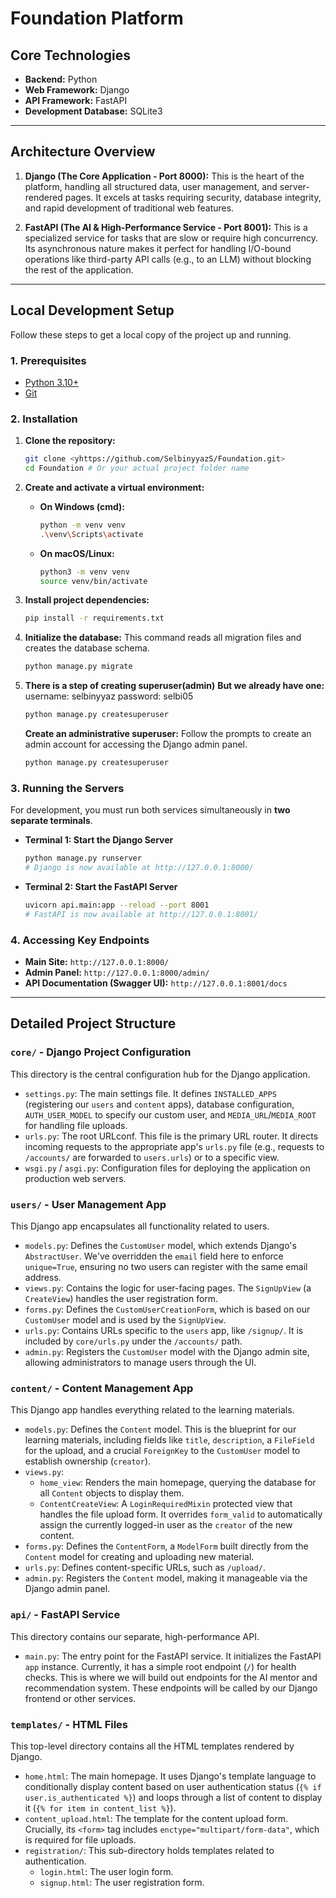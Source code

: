 # Foundation Platform

## Core Technologies

- **Backend:** Python
- **Web Framework:** Django
- **API Framework:** FastAPI
- **Development Database:** SQLite3

---

## Architecture Overview

1.  **Django (The Core Application - Port 8000):** This is the heart of the platform, handling all structured data, user management, and server-rendered pages. It excels at tasks requiring security, database integrity, and rapid development of traditional web features.

2.  **FastAPI (The AI & High-Performance Service - Port 8001):** This is a specialized service for tasks that are slow or require high concurrency. Its asynchronous nature makes it perfect for handling I/O-bound operations like third-party API calls (e.g., to an LLM) without blocking the rest of the application.

---

## Local Development Setup

Follow these steps to get a local copy of the project up and running.

### 1. Prerequisites

- [Python 3.10+](https://www.python.org/downloads/)
- [Git](https://git-scm.com/downloads/)

### 2. Installation

1.  **Clone the repository:**

    ```bash
    git clone <yhttps://github.com/SelbinyyazS/Foundation.git>
    cd Foundation # Or your actual project folder name
    ```

2.  **Create and activate a virtual environment:**

    - **On Windows (cmd):**
      ```bash
      python -m venv venv
      .\venv\Scripts\activate
      ```
    - **On macOS/Linux:**
      ```bash
      python3 -m venv venv
      source venv/bin/activate
      ```

3.  **Install project dependencies:**

    ```bash
    pip install -r requirements.txt
    ```

4.  **Initialize the database:**
    This command reads all migration files and creates the database schema.

    ```bash
    python manage.py migrate
    ```

5.  **There is a step of creating superuser(admin)**
    **But we already have one:**
    username: selbinyyaz
    password: selbi05

    ```bash
    python manage.py createsuperuser
    ```

    **Create an administrative superuser:**
    Follow the prompts to create an admin account for accessing the Django admin panel.

    ```bash
    python manage.py createsuperuser
    ```

### 3. Running the Servers

For development, you must run both services simultaneously in **two separate terminals**.

- **Terminal 1: Start the Django Server**

  ```bash
  python manage.py runserver
  # Django is now available at http://127.0.0.1:8000/
  ```

- **Terminal 2: Start the FastAPI Server**
  ```bash
  uvicorn api.main:app --reload --port 8001
  # FastAPI is now available at http://127.0.0.1:8001/
  ```

### 4. Accessing Key Endpoints

- **Main Site:** `http://127.0.0.1:8000/`
- **Admin Panel:** `http://127.0.0.1:8000/admin/`
- **API Documentation (Swagger UI):** `http://127.0.0.1:8001/docs`

---

## Detailed Project Structure

### `core/` - Django Project Configuration

This directory is the central configuration hub for the Django application.

- `settings.py`: The main settings file. It defines `INSTALLED_APPS` (registering our `users` and `content` apps), database configuration, `AUTH_USER_MODEL` to specify our custom user, and `MEDIA_URL`/`MEDIA_ROOT` for handling file uploads.
- `urls.py`: The root URLconf. This file is the primary URL router. It directs incoming requests to the appropriate app's `urls.py` file (e.g., requests to `/accounts/` are forwarded to `users.urls`) or to a specific view.
- `wsgi.py` / `asgi.py`: Configuration files for deploying the application on production web servers.

### `users/` - User Management App

This Django app encapsulates all functionality related to users.

- `models.py`: Defines the `CustomUser` model, which extends Django's `AbstractUser`. We've overridden the `email` field here to enforce `unique=True`, ensuring no two users can register with the same email address.
- `views.py`: Contains the logic for user-facing pages. The `SignUpView` (a `CreateView`) handles the user registration form.
- `forms.py`: Defines the `CustomUserCreationForm`, which is based on our `CustomUser` model and is used by the `SignUpView`.
- `urls.py`: Contains URLs specific to the `users` app, like `/signup/`. It is included by `core/urls.py` under the `/accounts/` path.
- `admin.py`: Registers the `CustomUser` model with the Django admin site, allowing administrators to manage users through the UI.

### `content/` - Content Management App

This Django app handles everything related to the learning materials.

- `models.py`: Defines the `Content` model. This is the blueprint for our learning materials, including fields like `title`, `description`, a `FileField` for the upload, and a crucial `ForeignKey` to the `CustomUser` model to establish ownership (`creator`).
- `views.py`:
  - `home_view`: Renders the main homepage, querying the database for all `Content` objects to display them.
  - `ContentCreateView`: A `LoginRequiredMixin` protected view that handles the file upload form. It overrides `form_valid` to automatically assign the currently logged-in user as the `creator` of the new content.
- `forms.py`: Defines the `ContentForm`, a `ModelForm` built directly from the `Content` model for creating and uploading new material.
- `urls.py`: Defines content-specific URLs, such as `/upload/`.
- `admin.py`: Registers the `Content` model, making it manageable via the Django admin panel.

### `api/` - FastAPI Service

This directory contains our separate, high-performance API.

- `main.py`: The entry point for the FastAPI service. It initializes the FastAPI `app` instance. Currently, it has a simple root endpoint (`/`) for health checks. This is where we will build out endpoints for the AI mentor and recommendation system. These endpoints will be called by our Django frontend or other services.

### `templates/` - HTML Files

This top-level directory contains all the HTML templates rendered by Django.

- `home.html`: The main homepage. It uses Django's template language to conditionally display content based on user authentication status (`{% if user.is_authenticated %}`) and loops through a list of content to display it (`{% for item in content_list %}`).
- `content_upload.html`: The template for the content upload form. Crucially, its `<form>` tag includes `enctype="multipart/form-data"`, which is required for file uploads.
- `registration/`: This sub-directory holds templates related to authentication.
  - `login.html`: The user login form.
  - `signup.html`: The user registration form.
